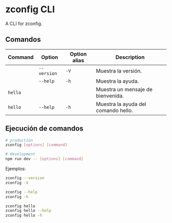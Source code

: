 # zconfig CLI

A CLI for zconfig.

## Comandos

| Command | Option      | Option alias | Description                         |
| ------- | ----------- | ------------ | ----------------------------------- |
|         | `--version` | `-V`         | Muestra la versión.                 |
|         | `--help`    | `-h`         | Muestra la ayuda.                   |
| `hello` |             |              | Muestra un mensaje de bienvenida.   |
| `hello` | `--help`    | `-h`         | Muestra la ayuda del comando hello. |

## Ejecución de comandos

```bash
# production
zconfig [options] [command]

# development
npm run dev -- [options] [command]
```

Ejemplos:

```bash
zconfig --version
zconfig -V

zconfig --help
zconfig -h

zconfig hello
zconfig hello --help
zconfig hello -h
```
